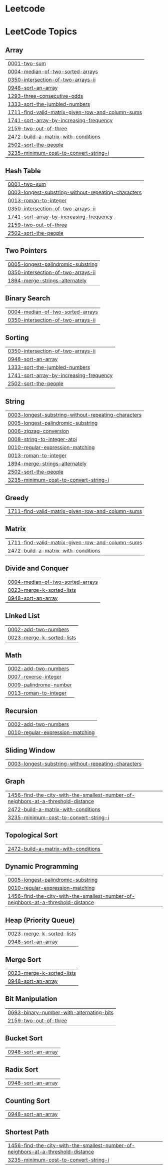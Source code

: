 # Leetcode
<!---LeetCode Topics Start-->
# LeetCode Topics
## Array
|  |
| ------- |
| [0001-two-sum](https://github.com/pkanumula/Leetcode/tree/master/0001-two-sum) |
| [0004-median-of-two-sorted-arrays](https://github.com/pkanumula/Leetcode/tree/master/0004-median-of-two-sorted-arrays) |
| [0350-intersection-of-two-arrays-ii](https://github.com/pkanumula/Leetcode/tree/master/0350-intersection-of-two-arrays-ii) |
| [0948-sort-an-array](https://github.com/pkanumula/Leetcode/tree/master/0948-sort-an-array) |
| [1293-three-consecutive-odds](https://github.com/pkanumula/Leetcode/tree/master/1293-three-consecutive-odds) |
| [1333-sort-the-jumbled-numbers](https://github.com/pkanumula/Leetcode/tree/master/1333-sort-the-jumbled-numbers) |
| [1711-find-valid-matrix-given-row-and-column-sums](https://github.com/pkanumula/Leetcode/tree/master/1711-find-valid-matrix-given-row-and-column-sums) |
| [1741-sort-array-by-increasing-frequency](https://github.com/pkanumula/Leetcode/tree/master/1741-sort-array-by-increasing-frequency) |
| [2159-two-out-of-three](https://github.com/pkanumula/Leetcode/tree/master/2159-two-out-of-three) |
| [2472-build-a-matrix-with-conditions](https://github.com/pkanumula/Leetcode/tree/master/2472-build-a-matrix-with-conditions) |
| [2502-sort-the-people](https://github.com/pkanumula/Leetcode/tree/master/2502-sort-the-people) |
| [3235-minimum-cost-to-convert-string-i](https://github.com/pkanumula/Leetcode/tree/master/3235-minimum-cost-to-convert-string-i) |
## Hash Table
|  |
| ------- |
| [0001-two-sum](https://github.com/pkanumula/Leetcode/tree/master/0001-two-sum) |
| [0003-longest-substring-without-repeating-characters](https://github.com/pkanumula/Leetcode/tree/master/0003-longest-substring-without-repeating-characters) |
| [0013-roman-to-integer](https://github.com/pkanumula/Leetcode/tree/master/0013-roman-to-integer) |
| [0350-intersection-of-two-arrays-ii](https://github.com/pkanumula/Leetcode/tree/master/0350-intersection-of-two-arrays-ii) |
| [1741-sort-array-by-increasing-frequency](https://github.com/pkanumula/Leetcode/tree/master/1741-sort-array-by-increasing-frequency) |
| [2159-two-out-of-three](https://github.com/pkanumula/Leetcode/tree/master/2159-two-out-of-three) |
| [2502-sort-the-people](https://github.com/pkanumula/Leetcode/tree/master/2502-sort-the-people) |
## Two Pointers
|  |
| ------- |
| [0005-longest-palindromic-substring](https://github.com/pkanumula/Leetcode/tree/master/0005-longest-palindromic-substring) |
| [0350-intersection-of-two-arrays-ii](https://github.com/pkanumula/Leetcode/tree/master/0350-intersection-of-two-arrays-ii) |
| [1894-merge-strings-alternately](https://github.com/pkanumula/Leetcode/tree/master/1894-merge-strings-alternately) |
## Binary Search
|  |
| ------- |
| [0004-median-of-two-sorted-arrays](https://github.com/pkanumula/Leetcode/tree/master/0004-median-of-two-sorted-arrays) |
| [0350-intersection-of-two-arrays-ii](https://github.com/pkanumula/Leetcode/tree/master/0350-intersection-of-two-arrays-ii) |
## Sorting
|  |
| ------- |
| [0350-intersection-of-two-arrays-ii](https://github.com/pkanumula/Leetcode/tree/master/0350-intersection-of-two-arrays-ii) |
| [0948-sort-an-array](https://github.com/pkanumula/Leetcode/tree/master/0948-sort-an-array) |
| [1333-sort-the-jumbled-numbers](https://github.com/pkanumula/Leetcode/tree/master/1333-sort-the-jumbled-numbers) |
| [1741-sort-array-by-increasing-frequency](https://github.com/pkanumula/Leetcode/tree/master/1741-sort-array-by-increasing-frequency) |
| [2502-sort-the-people](https://github.com/pkanumula/Leetcode/tree/master/2502-sort-the-people) |
## String
|  |
| ------- |
| [0003-longest-substring-without-repeating-characters](https://github.com/pkanumula/Leetcode/tree/master/0003-longest-substring-without-repeating-characters) |
| [0005-longest-palindromic-substring](https://github.com/pkanumula/Leetcode/tree/master/0005-longest-palindromic-substring) |
| [0006-zigzag-conversion](https://github.com/pkanumula/Leetcode/tree/master/0006-zigzag-conversion) |
| [0008-string-to-integer-atoi](https://github.com/pkanumula/Leetcode/tree/master/0008-string-to-integer-atoi) |
| [0010-regular-expression-matching](https://github.com/pkanumula/Leetcode/tree/master/0010-regular-expression-matching) |
| [0013-roman-to-integer](https://github.com/pkanumula/Leetcode/tree/master/0013-roman-to-integer) |
| [1894-merge-strings-alternately](https://github.com/pkanumula/Leetcode/tree/master/1894-merge-strings-alternately) |
| [2502-sort-the-people](https://github.com/pkanumula/Leetcode/tree/master/2502-sort-the-people) |
| [3235-minimum-cost-to-convert-string-i](https://github.com/pkanumula/Leetcode/tree/master/3235-minimum-cost-to-convert-string-i) |
## Greedy
|  |
| ------- |
| [1711-find-valid-matrix-given-row-and-column-sums](https://github.com/pkanumula/Leetcode/tree/master/1711-find-valid-matrix-given-row-and-column-sums) |
## Matrix
|  |
| ------- |
| [1711-find-valid-matrix-given-row-and-column-sums](https://github.com/pkanumula/Leetcode/tree/master/1711-find-valid-matrix-given-row-and-column-sums) |
| [2472-build-a-matrix-with-conditions](https://github.com/pkanumula/Leetcode/tree/master/2472-build-a-matrix-with-conditions) |
## Divide and Conquer
|  |
| ------- |
| [0004-median-of-two-sorted-arrays](https://github.com/pkanumula/Leetcode/tree/master/0004-median-of-two-sorted-arrays) |
| [0023-merge-k-sorted-lists](https://github.com/pkanumula/Leetcode/tree/master/0023-merge-k-sorted-lists) |
| [0948-sort-an-array](https://github.com/pkanumula/Leetcode/tree/master/0948-sort-an-array) |
## Linked List
|  |
| ------- |
| [0002-add-two-numbers](https://github.com/pkanumula/Leetcode/tree/master/0002-add-two-numbers) |
| [0023-merge-k-sorted-lists](https://github.com/pkanumula/Leetcode/tree/master/0023-merge-k-sorted-lists) |
## Math
|  |
| ------- |
| [0002-add-two-numbers](https://github.com/pkanumula/Leetcode/tree/master/0002-add-two-numbers) |
| [0007-reverse-integer](https://github.com/pkanumula/Leetcode/tree/master/0007-reverse-integer) |
| [0009-palindrome-number](https://github.com/pkanumula/Leetcode/tree/master/0009-palindrome-number) |
| [0013-roman-to-integer](https://github.com/pkanumula/Leetcode/tree/master/0013-roman-to-integer) |
## Recursion
|  |
| ------- |
| [0002-add-two-numbers](https://github.com/pkanumula/Leetcode/tree/master/0002-add-two-numbers) |
| [0010-regular-expression-matching](https://github.com/pkanumula/Leetcode/tree/master/0010-regular-expression-matching) |
## Sliding Window
|  |
| ------- |
| [0003-longest-substring-without-repeating-characters](https://github.com/pkanumula/Leetcode/tree/master/0003-longest-substring-without-repeating-characters) |
## Graph
|  |
| ------- |
| [1456-find-the-city-with-the-smallest-number-of-neighbors-at-a-threshold-distance](https://github.com/pkanumula/Leetcode/tree/master/1456-find-the-city-with-the-smallest-number-of-neighbors-at-a-threshold-distance) |
| [2472-build-a-matrix-with-conditions](https://github.com/pkanumula/Leetcode/tree/master/2472-build-a-matrix-with-conditions) |
| [3235-minimum-cost-to-convert-string-i](https://github.com/pkanumula/Leetcode/tree/master/3235-minimum-cost-to-convert-string-i) |
## Topological Sort
|  |
| ------- |
| [2472-build-a-matrix-with-conditions](https://github.com/pkanumula/Leetcode/tree/master/2472-build-a-matrix-with-conditions) |
## Dynamic Programming
|  |
| ------- |
| [0005-longest-palindromic-substring](https://github.com/pkanumula/Leetcode/tree/master/0005-longest-palindromic-substring) |
| [0010-regular-expression-matching](https://github.com/pkanumula/Leetcode/tree/master/0010-regular-expression-matching) |
| [1456-find-the-city-with-the-smallest-number-of-neighbors-at-a-threshold-distance](https://github.com/pkanumula/Leetcode/tree/master/1456-find-the-city-with-the-smallest-number-of-neighbors-at-a-threshold-distance) |
## Heap (Priority Queue)
|  |
| ------- |
| [0023-merge-k-sorted-lists](https://github.com/pkanumula/Leetcode/tree/master/0023-merge-k-sorted-lists) |
| [0948-sort-an-array](https://github.com/pkanumula/Leetcode/tree/master/0948-sort-an-array) |
## Merge Sort
|  |
| ------- |
| [0023-merge-k-sorted-lists](https://github.com/pkanumula/Leetcode/tree/master/0023-merge-k-sorted-lists) |
| [0948-sort-an-array](https://github.com/pkanumula/Leetcode/tree/master/0948-sort-an-array) |
## Bit Manipulation
|  |
| ------- |
| [0693-binary-number-with-alternating-bits](https://github.com/pkanumula/Leetcode/tree/master/0693-binary-number-with-alternating-bits) |
| [2159-two-out-of-three](https://github.com/pkanumula/Leetcode/tree/master/2159-two-out-of-three) |
## Bucket Sort
|  |
| ------- |
| [0948-sort-an-array](https://github.com/pkanumula/Leetcode/tree/master/0948-sort-an-array) |
## Radix Sort
|  |
| ------- |
| [0948-sort-an-array](https://github.com/pkanumula/Leetcode/tree/master/0948-sort-an-array) |
## Counting Sort
|  |
| ------- |
| [0948-sort-an-array](https://github.com/pkanumula/Leetcode/tree/master/0948-sort-an-array) |
## Shortest Path
|  |
| ------- |
| [1456-find-the-city-with-the-smallest-number-of-neighbors-at-a-threshold-distance](https://github.com/pkanumula/Leetcode/tree/master/1456-find-the-city-with-the-smallest-number-of-neighbors-at-a-threshold-distance) |
| [3235-minimum-cost-to-convert-string-i](https://github.com/pkanumula/Leetcode/tree/master/3235-minimum-cost-to-convert-string-i) |
<!---LeetCode Topics End-->